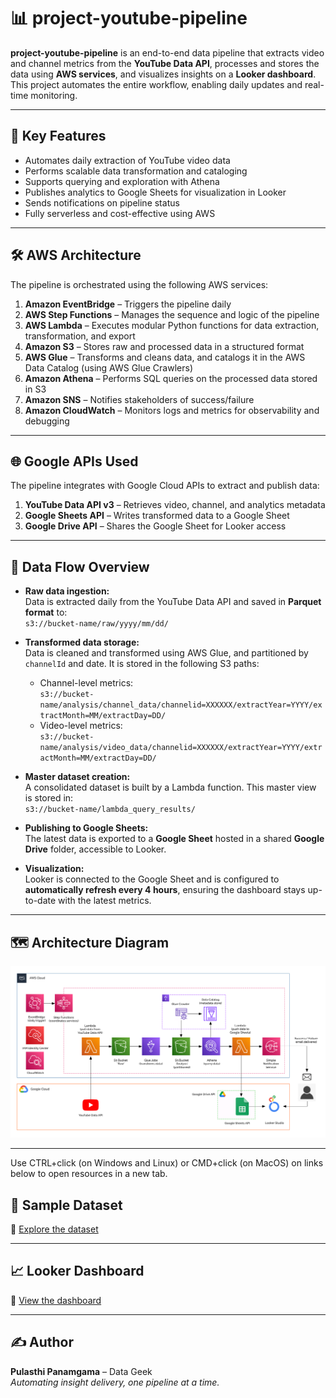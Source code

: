 # 📊 project-youtube-pipeline

**project-youtube-pipeline** is an end-to-end data pipeline that extracts video and channel metrics from the **YouTube Data API**, processes and stores the data using **AWS services**, and visualizes insights on a **Looker dashboard**. This project automates the entire workflow, enabling daily updates and real-time monitoring.

---

## 🚀 Key Features

- Automates daily extraction of YouTube video data  
- Performs scalable data transformation and cataloging  
- Supports querying and exploration with Athena  
- Publishes analytics to Google Sheets for visualization in Looker  
- Sends notifications on pipeline status  
- Fully serverless and cost-effective using AWS  

---

## 🛠️ AWS Architecture

The pipeline is orchestrated using the following AWS services:

1. **Amazon EventBridge** – Triggers the pipeline daily  
2. **AWS Step Functions** – Manages the sequence and logic of the pipeline  
3. **AWS Lambda** – Executes modular Python functions for data extraction, transformation, and export  
4. **Amazon S3** – Stores raw and processed data in a structured format  
5. **AWS Glue** – Transforms and cleans data, and catalogs it in the AWS Data Catalog (using AWS Glue Crawlers) 
6. **Amazon Athena** – Performs SQL queries on the processed data stored in S3
7. **Amazon SNS** – Notifies stakeholders of success/failure  
8. **Amazon CloudWatch** – Monitors logs and metrics for observability and debugging  

---

## 🌐 Google APIs Used

The pipeline integrates with Google Cloud APIs to extract and publish data:

1. **YouTube Data API v3** – Retrieves video, channel, and analytics metadata  
2. **Google Sheets API** – Writes transformed data to a Google Sheet  
3. **Google Drive API** – Shares the Google Sheet for Looker access  

---

## 🧱 Data Flow Overview

- **Raw data ingestion:**  
  Data is extracted daily from the YouTube Data API and saved in **Parquet format** to:  
  `s3://bucket-name/raw/yyyy/mm/dd/`  

- **Transformed data storage:**  
  Data is cleaned and transformed using AWS Glue, and partitioned by `channelId` and date. It is stored in the following S3 paths:
  - Channel-level metrics:  
    `s3://bucket-name/analysis/channel_data/channelid=XXXXXX/extractYear=YYYY/extractMonth=MM/extractDay=DD/`
  - Video-level metrics:  
    `s3://bucket-name/analysis/video_data/channelid=XXXXXX/extractYear=YYYY/extractMonth=MM/extractDay=DD/`

- **Master dataset creation:**  
  A consolidated dataset is built by a Lambda function. This master view is stored in:  
  `s3://bucket-name/lambda_query_results/`

- **Publishing to Google Sheets:**  
  The latest data is exported to a **Google Sheet** hosted in a shared **Google Drive** folder, accessible to Looker.

- **Visualization:**  
  Looker is connected to the Google Sheet and is configured to **automatically refresh every 4 hours**, ensuring the dashboard stays up-to-date with the latest metrics.

---

## 🗺️ Architecture Diagram

![alt text](https://github.com/panamgama/project-youtube-pipeline/blob/main/Flow-1.png "Architecture flow diagram")

---
Use CTRL+click (on Windows and Linux) or CMD+click (on MacOS) on links below to open resources in a new tab.

## 📂 Sample Dataset

📎 <a href="https://docs.google.com/spreadsheets/d/1NEH8B7rigmO0bXc8RhGnYhc3kSwuLrGRsU0I-80r9CQ/edit?usp=sharing" target="_blank" rel="noopener noreferrer">Explore the dataset</a>

---

## 📈 Looker Dashboard

📎 <a href="https://lookerstudio.google.com/reporting/ee2852d5-50cf-4588-939f-266a045ac6cf/page/vk9FF" target="_blank" rel="noopener noreferrer">View the dashboard</a>

---

## ✍️ Author

**Pulasthi Panamgama** – Data Geek  
*Automating insight delivery, one pipeline at a time.*
